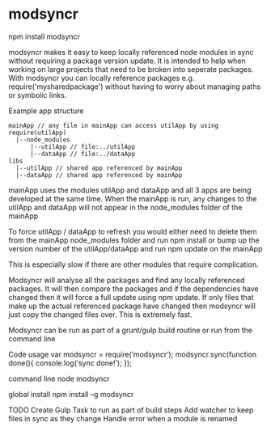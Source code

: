 # modsyncr

npm install modsyncr

modsyncr makes it easy to keep locally referenced node modules in sync without requiring a package version update.
It is intended to help when working on large projects that need to be broken into seperate packages.
With modsyncr you can locally reference packages e.g. require('mysharedpackage') without having to worry about managing paths or symbolic links.

Example app structure

```
mainApp // any file in mainApp can access utilApp by using require(utilApp)
  |--node_modules
      |--utilApp // file:../utilApp
      |--dataApp // file:../dataApp
libs
  |--utilApp // shared app referenced by mainApp
  |--dataApp // shared app referenced by mainApp
```

mainApp uses the modules utilApp and dataApp and all 3 apps are being developed at the same time. When the mainApp is run, any changes to the utilApp and dataApp will not appear in the node_modules folder of the mainApp

To force utilApp / dataApp to refresh you would either need to delete them from the mainApp node_modules folder and run npm install or bump up the version number of the utilApp/dataApp and run npm update on the mainApp

This is especially slow if there are other modules that require complication.

Modsyncr will analyse all the packages and find any locally referenced packages. It will then compare the packages and if the dependencies have changed then it will force a full update using npm update. If only files that make up the actual referenced package have changed then modsyncr will just copy the changed files over. This is extremely fast.

Modsyncr can be run as part of a grunt/gulp build routine or run from the command line

Code usage
var modsyncr = require(‘modsyncr’);
modsyncr.sync(function done(){
	console.log(‘sync done!’);
});

command line
node modsyncr

global install
npm install –g modsyncr

TODO
Create Gulp Task to run as part of build steps
Add watcher to keep files in sync as they change
Handle error when a module is renamed
